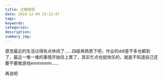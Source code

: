 ```yaml
---
title: 近期感悟
date: 2019-12-04 23:12:47
tags:
keywords:
categories:
description:
summary_img:
---
```


感觉最近的生活过得有点休闲了……四级再熟悉下吧，作业的ddl差不多也都到了，最近一堆一堆的事情开始往上累了，其实忙点也挺快乐的，就是不知道自己还要不要做游戏emmmmm……

再说吧